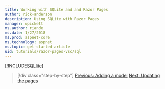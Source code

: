 ```yaml
---
title: Working with SQLite and and Razor Pages
author: rick-anderson
description: Using SQLite with Razor Pages
manager: wpickett
ms.author: riande
ms.date: 1/27/2018
ms.prod: aspnet-core
ms.technology: aspnet
ms.topic: get-started-article
uid: tutorials/razor-pages-vsc/sql
---
```


[!INCLUDE[SQLlite](../../includes/RP/sql.md)]


>[!div class="step-by-step"]
[Previous: Adding a model](xref:tutorials/razor-pages-vsc/model)
[Next: Updating the pages](xref:tutorials/razor-pages/da1)
